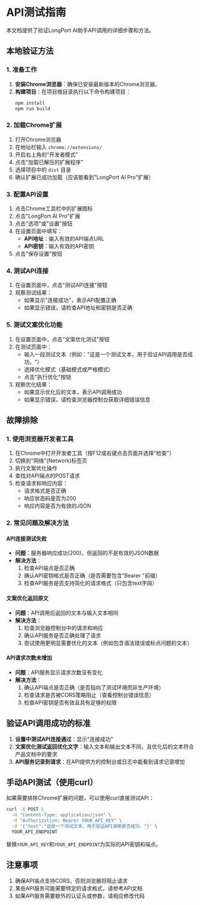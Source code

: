 # API测试指南

本文档提供了验证LongPort AI助手API调用的详细步骤和方法。

## 本地验证方法

### 1. 准备工作

1. **安装Chrome浏览器**：确保已安装最新版本的Chrome浏览器。
2. **构建项目**：在项目根目录执行以下命令构建项目：
   ```bash
   npm install
   npm run build
   ```

### 2. 加载Chrome扩展

1. 打开Chrome浏览器
2. 在地址栏输入 `chrome://extensions/`
3. 开启右上角的"开发者模式"
4. 点击"加载已解压的扩展程序"
5. 选择项目中的 `dist` 目录
6. 确认扩展已成功加载（应该能看到"LongPort AI Pro"扩展）

### 3. 配置API设置

1. 点击Chrome工具栏中的扩展图标
2. 点击"LongPort AI Pro"扩展
3. 点击"选项"或"设置"按钮
4. 在设置页面中填写：
   - **API地址**：输入有效的API端点URL
   - **API密钥**：输入有效的API密钥
5. 点击"保存设置"按钮

### 4. 测试API连接

1. 在设置页面中，点击"测试API连接"按钮
2. 观察测试结果：
   - 如果显示"连接成功"，表示API配置正确
   - 如果显示错误，请检查API地址和密钥是否正确

### 5. 测试文案优化功能

1. 在设置页面中，点击"文案优化测试"按钮
2. 在测试页面中：
   - 输入一段测试文本（例如："这是一个测试文本，用于验证API调用是否成功。"）
   - 选择优化模式（基础模式或严格模式）
   - 点击"执行优化"按钮
3. 观察优化结果：
   - 如果显示优化后的文本，表示API调用成功
   - 如果显示错误，请检查浏览器控制台获取详细错误信息

## 故障排除

### 1. 使用浏览器开发者工具

1. 在Chrome中打开开发者工具（按F12或右键点击页面并选择"检查"）
2. 切换到"网络"(Network)标签页
3. 执行文案优化操作
4. 查找对API端点的POST请求
5. 检查请求和响应内容：
   - 请求格式是否正确
   - 响应状态码是否为200
   - 响应内容是否为有效的JSON

### 2. 常见问题及解决方法

#### API连接测试失败

- **问题**：服务器响应成功(200)，但返回的不是有效的JSON数据
- **解决方法**：
  1. 检查API端点是否正确
  2. 确认API密钥格式是否正确（是否需要包含"Bearer "前缀）
  3. 检查API服务是否支持简化的请求格式（只包含text字段）

#### 文案优化返回原文

- **问题**：API调用后返回的文本与输入文本相同
- **解决方法**：
  1. 检查浏览器控制台中的请求和响应
  2. 确认API服务是否正确处理了请求
  3. 尝试使用更明显需要优化的文本（例如包含语法错误或标点问题的文本）

#### API请求次数未增加

- **问题**：API服务显示请求次数没有变化
- **解决方法**：
  1. 确认API端点是否正确（是否指向了测试环境而非生产环境）
  2. 检查请求是否被CORS策略阻止（查看控制台错误信息）
  3. 检查API密钥是否有效且具有足够的权限

## 验证API调用成功的标准

1. **设置中测试API连接通过**：显示"连接成功"
2. **文案优化测试返回优化文字**：输入文本和输出文本不同，且优化后的文本符合产品文档中的要求
3. **API服务记录到请求**：在API提供方的控制台或日志中能看到请求记录增加

## 手动API测试（使用curl）

如果需要排除Chrome扩展的问题，可以使用curl直接测试API：

```bash
curl -X POST \
  -H "Content-Type: application/json" \
  -H "Authorization: Bearer YOUR_API_KEY" \
  -d '{"text":"这是一个测试文本，用于验证API调用是否成功。"}' \
  YOUR_API_ENDPOINT
```

替换`YOUR_API_KEY`和`YOUR_API_ENDPOINT`为实际的API密钥和端点。

## 注意事项

1. 确保API端点支持CORS，否则浏览器将阻止请求
2. 某些API服务可能需要特定的请求格式，请参考API文档
3. 如果API服务需要额外的认证头或参数，请相应修改代码
